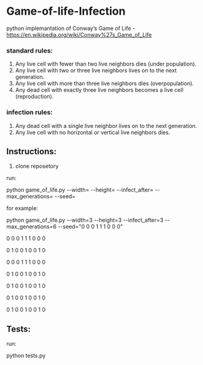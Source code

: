 # Game-of-life-Infection
python implemantation of Conway’s Game of Life - https://en.wikipedia.org/wiki/Conway%27s_Game_of_Life

### standard rules:
  1. Any live cell with fewer than two live neighbors dies (under population).
  2. Any live cell with two or three live neighbors lives on to the next generation.
  3. Any live cell with more than three live neighbors dies (overpopulation).
  4. Any dead cell with exactly three live neighbors becomes a live cell (reproduction).

### infection rules:
  1. Any dead cell with a single live neighbor lives on to the next generation.
  2. Any live cell with no horizontal or vertical live neighbors dies.

## Instructions:
1. clone reposetory

run:

python game_of_life.py --width=<board width> --height=<board height> --infect_after=<infect after> --max_generations=<max generations> --seed=<seed>

for example:

python game_of_life.py --width=3 --height=3 --infect_after=3 --max_generations=6 --seed="0 0 0 1 1 1 0 0 0"

0 0 0 1 1 1 0 0 0

0 1 0 0 1 0 0 1 0

0 0 0 1 1 1 0 0 0

0 1 0 0 1 0 0 1 0

0 1 0 0 1 0 0 1 0

0 1 0 0 1 0 0 1 0

0 1 0 0 1 0 0 1 0

## Tests:
run: 

python tests.py
